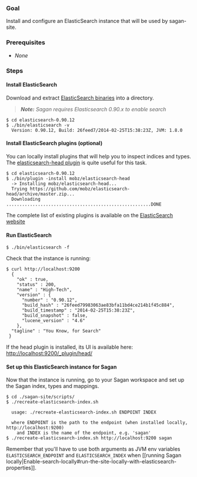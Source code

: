 ### Goal

Install and configure an ElasticSearch instance that will be used by sagan-site.

### Prerequisites

 - _None_

### Steps

#### Install ElasticSearch

Download and extract [ElasticSearch binaries](http://www.elasticsearch.org/downloads/0-90-12/) into a directory.

> _**Note:** Sagan requires Elasticsearch 0.90.x to enable search_

    $ cd elasticsearch-0.90.12
    $ ./bin/elasticsearch -v
      Version: 0.90.12, Build: 26feed7/2014-02-25T15:38:23Z, JVM: 1.8.0

#### Install ElasticSearch plugins (optional)

You can locally install plugins that will help you to inspect indices and types.
The [elasticsearch-head plugin](http://mobz.github.io/elasticsearch-head/) is quite useful for this task.

    $ cd elasticsearch-0.90.12
    $ ./bin/plugin -install mobz/elasticsearch-head
      -> Installing mobz/elasticsearch-head...
      Trying https://github.com/mobz/elasticsearch-head/archive/master.zip...
      Downloading .......................................................DONE

The complete list of existing plugins is available on the [ElasticSearch website](http://www.elasticsearch.org/guide/en/elasticsearch/reference/current/modules-plugins.html#known-plugins)

#### Run ElasticSearch

    $ ./bin/elasticsearch -f

Check that the instance is running:

    $ curl http://localhost:9200
      {
        "ok" : true,
        "status" : 200,
        "name" : "High-Tech",
        "version" : {
          "number" : "0.90.12",
          "build_hash" : "26feed79983063ae83bfa11bd4ce214b1f45c884",
          "build_timestamp" : "2014-02-25T15:38:23Z",
          "build_snapshot" : false,
          "lucene_version" : "4.6"
        },
      "tagline" : "You Know, for Search"
     }

If the head plugin is installed, its UI is available here: <http://localhost:9200/_plugin/head/> 

#### Set up this ElasticSearch instance for Sagan

Now that the instance is running, go to your Sagan workspace and set up the Sagan index, types and mappings.

    $ cd ./sagan-site/scripts/
    $ ./recreate-elasticsearch-index.sh

      usage: ./recreate-elasticsearch-index.sh ENDPOINT INDEX

      where ENDPOINT is the path to the endpoint (when installed locally, http://localhost:9200)
        and INDEX is the name of the endpoint, e.g. 'sagan'
    $ ./recreate-elasticsearch-index.sh http://localhost:9200 sagan

Remember that you'll have to use both arguments as JVM env variables `ELASTICSEARCH_ENDPOINT` and `ELASTICSEARCH_INDEX` when [[running Sagan locally|Enable-search-locally#run-the-site-locally-with-elasticsearch-properties]].
